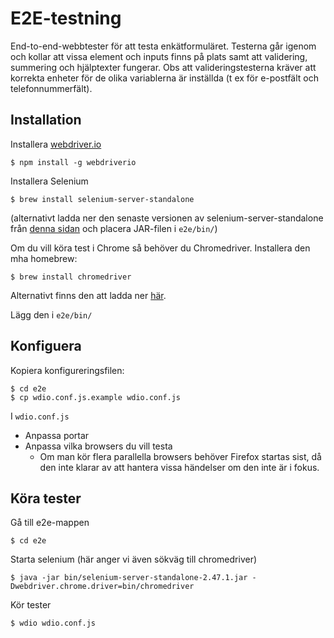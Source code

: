 # E2E-testning

End-to-end-webbtester för att testa enkätformuläret. Testerna går igenom och kollar att vissa element och inputs finns på plats samt att validering, summering och hjälptexter fungerar. Obs att valideringstesterna kräver att korrekta enheter för de olika variablerna är inställda (t ex för e-postfält och telefonnummerfält).

## Installation

Installera [webdriver.io](http://webdriver.io/)

    $ npm install -g webdriverio

Installera Selenium

    $ brew install selenium-server-standalone
    
(alternativt ladda ner den senaste versionen av selenium-server-standalone från [denna sidan](http://selenium-release.storage.googleapis.com/index.html) och placera JAR-filen i ``e2e/bin/``)

Om du vill köra test i Chrome så behöver du Chromedriver. Installera den mha homebrew:
 
    $ brew install chromedriver

Alternativt finns den att ladda ner [här](https://code.google.com/p/selenium/wiki/ChromeDriver).

Lägg den i ``e2e/bin/``

## Konfiguera

Kopiera konfigureringsfilen:

    $ cd e2e
    $ cp wdio.conf.js.example wdio.conf.js

I ``wdio.conf.js``

* Anpassa portar
* Anpassa vilka browsers du vill testa
  * Om man kör flera parallella browsers behöver Firefox startas sist, då den inte klarar av att hantera vissa händelser om den inte är i fokus.

## Köra tester

Gå till e2e-mappen
    
    $ cd e2e
    
Starta selenium (här anger vi även sökväg till chromedriver)

    $ java -jar bin/selenium-server-standalone-2.47.1.jar -Dwebdriver.chrome.driver=bin/chromedriver
    
Kör tester

    $ wdio wdio.conf.js
